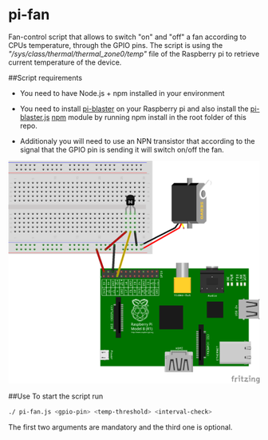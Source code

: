 # pi-fan
Fan-control script that allows to switch "on" and "off" a fan according to CPUs temperature, through the GPIO pins.
The script is using the _"/sys/class/thermal/thermal_zone0/temp"_ file of the Raspberry pi to retrieve current temperature of the device.

##Script requirements
* You need to have Node.js + npm installed in your environment

* You need to install [pi-blaster](https://github.com/sarfata/pi-blaster) on your Raspberry pi and also install the [pi-blaster.js](https://www.npmjs.com/package/pi-blaster.js) [npm](npmjs.org) module by running npm install in the root folder of this repo.

* Additionaly you will need to use an NPN transistor that according to the signal that the GPIO pin is sending it will switch on/off the fan.

![Wiring](https://github.com/jahnestacado/pi-fan/blob/master/images/pi-fan-wiring.png?raw=true)


##Use
To start the script run
```bash
./ pi-fan.js <gpio-pin> <temp-threshold> <interval-check> 
```
The first two arguments are mandatory and the third one is optional.
